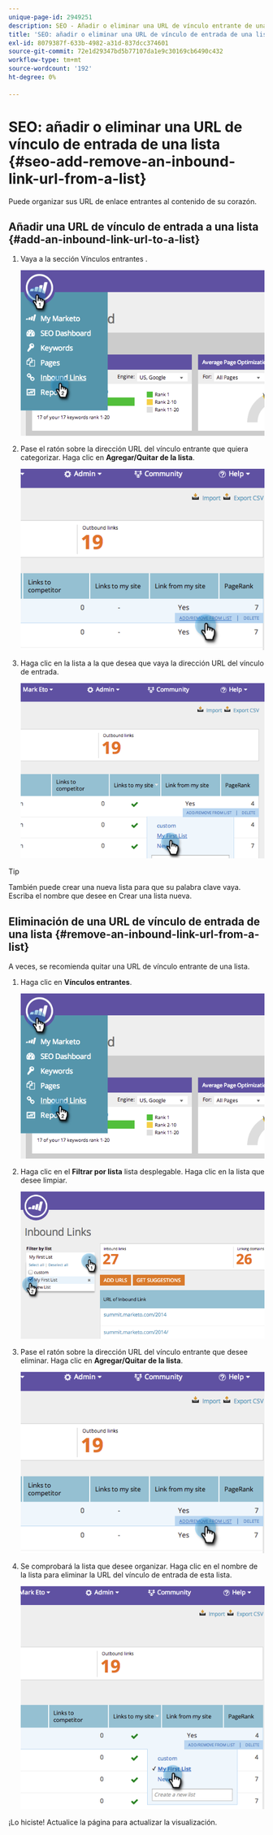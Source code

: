 ```yaml
---
unique-page-id: 2949251
description: SEO - Añadir o eliminar una URL de vínculo entrante de una lista - Documentos de Marketo - Documentación del producto
title: 'SEO: añadir o eliminar una URL de vínculo de entrada de una lista'
exl-id: 8079387f-633b-4982-a31d-837dcc374601
source-git-commit: 72e1d29347bd5b77107da1e9c30169cb6490c432
workflow-type: tm+mt
source-wordcount: '192'
ht-degree: 0%

---
```


# SEO: añadir o eliminar una URL de vínculo de entrada de una lista {#seo-add-remove-an-inbound-link-url-from-a-list}

Puede organizar sus URL de enlace entrantes al contenido de su corazón.

## Añadir una URL de vínculo de entrada a una lista {#add-an-inbound-link-url-to-a-list}

1. Vaya a la sección Vínculos entrantes .

   ![](assets/image2014-11-20-18-3a27-3a27.png)

1. Pase el ratón sobre la dirección URL del vínculo entrante que quiera categorizar. Haga clic en **Agregar/Quitar de la lista**.

   ![](assets/image2014-11-20-18-3a27-3a40.png)

1. Haga clic en la lista a la que desea que vaya la dirección URL del vínculo de entrada.

   ![](assets/image2014-11-20-18-3a28-3a18.png)

>[!TIP]
>
>También puede crear una nueva lista para que su palabra clave vaya. Escriba el nombre que desee en Crear una lista nueva.

## Eliminación de una URL de vínculo de entrada de una lista {#remove-an-inbound-link-url-from-a-list}

A veces, se recomienda quitar una URL de vínculo entrante de una lista.

1. Haga clic en **Vínculos entrantes**.

   ![](assets/image2014-11-20-18-3a28-3a41.png)

1. Haga clic en el **Filtrar por lista** lista desplegable. Haga clic en la lista que desee limpiar.

   ![](assets/image2014-11-20-18-3a28-3a57.png)

1. Pase el ratón sobre la dirección URL del vínculo entrante que desee eliminar. Haga clic en **Agregar/Quitar de la lista**.

   ![](assets/image2014-11-20-18-3a29-3a56.png)

1. Se comprobará la lista que desee organizar. Haga clic en el nombre de la lista para eliminar la URL del vínculo de entrada de esta lista.

   ![](assets/image2014-11-20-18-3a30-3a10.png)

¡Lo hiciste! Actualice la página para actualizar la visualización.
